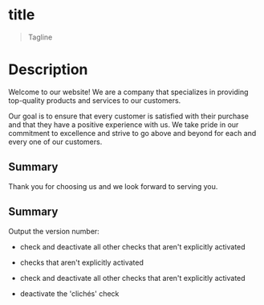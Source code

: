 # title

> Tagline

# Description

Welcome to our website! We are a company that specializes in providing top-quality products and services to our customers.

Our goal is to ensure that every customer is satisfied with their purchase and that they have a positive experience with us. We take pride in our commitment to excellence and strive to go above and beyond for each and every one of our customers.


## Summary

Thank you for choosing us and we look forward to serving you.

## Summary

Output the version number:
- check and deactivate all other checks that aren't explicitly activated
* checks that aren't explicitly activated
- check and deactivate all other checks that aren't explicitly activated
* deactivate the 'clichés' check
